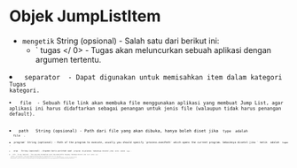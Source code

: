 # Objek JumpListItem

* `mengetik` String (opsional) - Salah satu dari berikut ini: 
  * ` tugas </ 0> - Tugas akan meluncurkan sebuah aplikasi dengan argumen tertentu.</li>
<li><code> separator </ 0> - Dapat digunakan untuk memisahkan item dalam kategori <code> Tugas </ 0> 
kategori.</li>
<li><code> file </ 0> - Sebuah file link akan membuka file menggunakan aplikasi yang membuat Jump List, agar aplikasi ini harus didaftarkan sebagai penangan untuk jenis file (walaupun tidak harus penangan default).</li>
</ul></li>
<li><code> path </ 0>  String (opsional) - Path dari file yang akan dibuka, hanya boleh diset jika <code> type </ 0> adalah
 <code> file </ 0> .</li>
<li><code>program` String (optional) - Path of the program to execute, usually you should specify `process.execPath` which opens the current program. Sebaiknya disetel jika ` ketik </ 0> adalah <code> tugas </ 0> .</li>
<li><code> args </ 0>  String (opsional) - Argumen baris perintah saat <code> program </ 0> dijalankan. Sebaiknya disetel jika <code> ketik </ 0> adalah <code> tugas </ 0> .</li>
<li><code> title </ 0>  String (opsional) - Teks yang akan ditampilkan untuk item dalam Daftar Langsung. Sebaiknya disetel jika <code> ketik </ 0> adalah <code> tugas </ 0>.</li>
<li><code> deskripsi </ 0>  String (opsional) - Uraian tugas (ditampilkan dalam keterangan alat). Sebaiknya disetel jika <code> ketik </ 0> adalah <code> tugas </ 0> .</li>
<li><code>iconPath` String (optional) - The absolute path to an icon to be displayed in a Jump List, which can be an arbitrary resource file that contains an icon (e.g. `.ico`, `.exe`, `.dll`). Anda biasanya dapat menentukan ` process.execPath </ 0> untuk menampilkan ikon program.</li>
<li><code>iconIndex` Number (optional) - The index of the icon in the resource file. Jika file sumber daya berisi beberapa ikon, nilai ini dapat digunakan untuk menentukan indeks berbasis nol dari ikon yang harus ditampilkan untuk tugas ini. Jika file sumber hanya berisi satu ikon, properti ini harus diset ke nol.